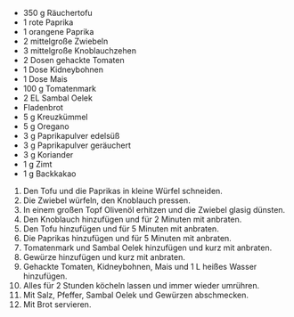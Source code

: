 - 350 g Räuchertofu
- 1 rote Paprika
- 1 orangene Paprika
- 2 mittelgroße Zwiebeln
- 3 mittelgroße Knoblauchzehen
- 2 Dosen gehackte Tomaten
- 1 Dose Kidneybohnen
- 1 Dose Mais
- 100 g Tomatenmark
- 2 EL Sambal Oelek
- Fladenbrot
- 5 g Kreuzkümmel
- 5 g Oregano
- 3 g Paprikapulver edelsüß
- 3 g Paprikapulver geräuchert
- 3 g Koriander
- 1 g Zimt
- 1 g Backkakao

1. Den Tofu und die Paprikas in kleine Würfel schneiden.
2. Die Zwiebel würfeln, den Knoblauch pressen.
3. In einem großen Topf Olivenöl erhitzen und die Zwiebel glasig dünsten.
4. Den Knoblauch hinzufügen und für 2 Minuten mit anbraten.
5. Den Tofu hinzufügen und für 5 Minuten mit anbraten.
6. Die Paprikas hinzufügen und für 5 Minuten mit anbraten.
7. Tomatenmark und Sambal Oelek hinzufügen und kurz mit anbraten.
8. Gewürze hinzufügen und kurz mit anbraten.
9. Gehackte Tomaten, Kidneybohnen, Mais und 1 L heißes Wasser hinzufügen.
10. Alles für 2 Stunden köcheln lassen und immer wieder umrühren.
11. Mit Salz, Pfeffer, Sambal Oelek und Gewürzen abschmecken.
12. Mit Brot servieren.